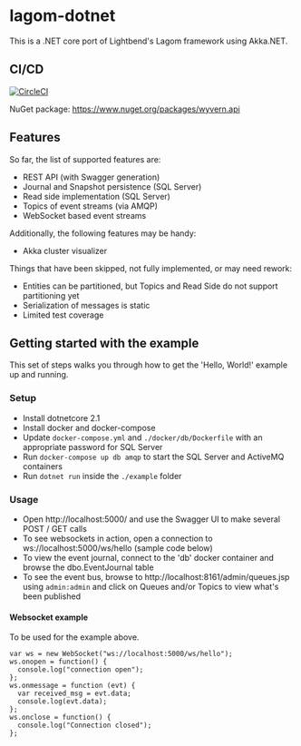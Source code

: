 # lagom-dotnet
This is a .NET core port of Lightbend's Lagom framework using Akka.NET.

## CI/CD

[![CircleCI](https://circleci.com/gh/nagytech/lagom-dotnet.svg?style=shield)](https://circleci.com/gh/nagytech/lagom-dotnet)

NuGet package: https://www.nuget.org/packages/wyvern.api

## Features

So far, the list of supported features are:

- REST API (with Swagger generation)
- Journal and Snapshot persistence (SQL Server)
- Read side implementation (SQL Server)
- Topics of event streams (via AMQP)
- WebSocket based event streams

Additionally, the following features may be handy:

- Akka cluster visualizer

Things that have been skipped, not fully implemented, or may need rework:

- Entities can be partitioned, but Topics and Read Side do not support partitioning yet
- Serialization of messages is static
- Limited test coverage

## Getting started with the example

This set of steps walks you through how to get the 'Hello, World!'
example up and running.

### Setup

- Install dotnetcore 2.1
- Install docker and docker-compose
- Update `docker-compose.yml` and `./docker/db/Dockerfile` with an appropriate password for SQL Server
- Run `docker-compose up db amqp` to start the SQL Server and ActiveMQ containers
- Run `dotnet run` inside the `./example` folder

### Usage

- Open http://localhost:5000/ and use the Swagger UI to make several POST / GET calls
- To see websockets in action, open a connection to ws://localhost:5000/ws/hello
  (sample code below)
- To view the event journal, connect to the 'db' docker container and browse the dbo.EventJournal table
- To see the event bus, browse to http://localhost:8161/admin/queues.jsp using `admin:admin` and click on Queues and/or Topics to view what's been published

#### Websocket example

To be used for the example above.

```
var ws = new WebSocket("ws://localhost:5000/ws/hello");
ws.onopen = function() {
  console.log("connection open");
};
ws.onmessage = function (evt) {
  var received_msg = evt.data;
  console.log(evt.data);
};
ws.onclose = function() {
  console.log("Connection closed");
};
```
